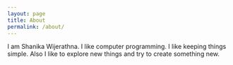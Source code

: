 ```yaml
---
layout: page
title: About
permalink: /about/
---
```


I am Shanika Wijerathna. I like computer programming. I like keeping things simple. Also I like to explore new things and try to create something new. 